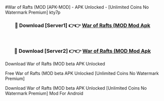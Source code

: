 #War of Rafts (MOD [APK-MOD] - APK Unlocked - [Unlimited Coins No Watermark Premium] kty7p



<div align="center">

<h3>🔴 Download [Server1] 👉👉 <a href="https://momento.my/?title=War_of_Rafts_(MOD">War of Rafts (MOD Mod Apk</a></h3><br>

<h3>🔴 Download [Server2] 👉👉 <a href="https://momento.my/?title=War_of_Rafts_(MOD">War of Rafts (MOD Mod Apk</a></h3>
</div>



Download War of Rafts (MOD beta APK Unlocked

Free War of Rafts (MOD beta APK Unlocked [Unlimited Coins No Watermark Premium]

Download War of Rafts (MOD beta APK Unlocked [Unlimited Coins No Watermark Premium] Mod For Android
